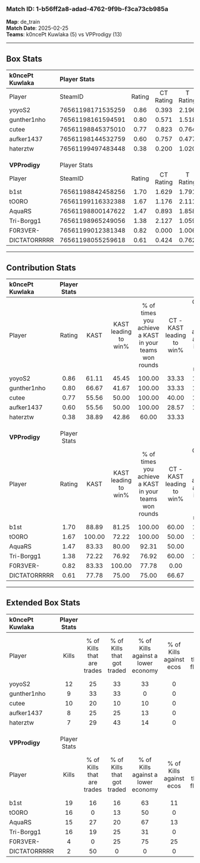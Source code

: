 ### Match ID: 1-b56ff2a8-adad-4762-9f9b-f3ca73cb985a  
**Map**: de_train  
**Match Date**: 2025-02-25  
**Teams**: k0ncePt Kuwlaka (5) vs VPProdigy (13)  

---  

## Box Stats  

| **k0ncePt Kuwlaka** | Player Stats      |        |           |          |        |       |       |         |        |      |     |
| :- | :- | :-: | :-: | :-: | :-: | :-: | :-: | :-: | :-: | :-: | :-: |
| Player              | SteamID           | Rating | CT Rating | T Rating |  KAST  |  ADR  | Kills | Assists | Deaths | K/D  | HS% |
| yoyoS2              | 76561198171535259 |  0.86  |   0.393   |  2.196   | 61.11  | 58.7  |  12   |    1    |   14   | 0.86 | 58  |
| gunther1nho         | 76561198161594591 |  0.80  |   0.571   |  1.518   | 66.67  | 61.1  |   9   |    1    |   13   | 0.69 | 66  |
| cutee               | 76561198845375010 |  0.77  |   0.823   |  0.764   | 55.56  | 64.2  |  10   |    6    |   14   | 0.71 | 60  |
| aufker1437          | 76561198144532759 |  0.60  |   0.757   |  0.477   | 55.56  | 58.3  |   8   |    2    |   15   | 0.53 | 37  |
| haterztw            | 76561199497483448 |  0.38  |   0.200   |  1.020   | 38.89  | 50.9  |   7   |    2    |   16   | 0.44 | 42  |
|                     |                   |        |           |          |        |       |       |         |        |      |     |
|                     |                   |        |           |          |        |       |       |         |        |      |     |
|                     |                   |        |           |          |        |       |       |         |        |      |     |
| **VPProdigy**       | Player Stats      |        |           |          |        |       |       |         |        |      |     |
| Player              | SteamID           | Rating | CT Rating | T Rating |  KAST  |  ADR  | Kills | Assists | Deaths | K/D  | HS% |
| b1st                | 76561198842458256 |  1.70  |   1.629   |  1.791   | 88.89  | 92.0  |  19   |    3    |   8    | 2.38 | 31  |
| tO0RO               | 76561199116332388 |  1.67  |   1.176   |  2.111   | 100.00 | 106.4 |  16   |    7    |   9    | 1.78 | 75  |
| AquaRS              | 76561198800147622 |  1.47  |   0.893   |  1.858   | 83.33  | 79.4  |  15   |    6    |   7    | 2.14 | 86  |
| Tri-Borgg1          | 76561198965249056 |  1.38  |   2.127   |  1.059   | 72.22  | 93.7  |  16   |    4    |   10   | 1.60 | 56  |
| F0R3VER-            | 76561199012381348 |  0.82  |   0.000   |  1.006   | 83.33  | 32.6  |   4   |    6    |   6    | 0.67 | 75  |
| DICTATORRRRR        | 76561198055259618 |  0.61  |   0.424   |  0.762   | 77.78  | 18.3  |   2   |    0    |   6    | 0.33 | 50  |
---  

## Contribution Stats  

| **k0ncePt Kuwlaka** | Player Stats |        |                      |                                                        |                           |                                                             |                          |                                                            |
| :- | :-: | :-: | :-: | :-: | :-: | :-: | :-: | :-: |
| Player              |    Rating    |  KAST  | KAST leading to win% | % of times you achieve a KAST in your teams won rounds | CT - KAST leading to win% | CT - % of times you achieve a KAST in your teams won rounds | T - KAST leading to win% | T - % of times you achieve a KAST in your teams won rounds |
| yoyoS2              |     0.86     | 61.11  |        45.45         |                         100.00                         |           33.33           |                           100.00                            |          60.00           |                           100.00                           |
| gunther1nho         |     0.80     | 66.67  |        41.67         |                         100.00                         |           33.33           |                           100.00                            |          50.00           |                           100.00                           |
| cutee               |     0.77     | 55.56  |        50.00         |                         100.00                         |           40.00           |                           100.00                            |          60.00           |                           100.00                           |
| aufker1437          |     0.60     | 55.56  |        50.00         |                         100.00                         |           28.57           |                           100.00                            |          100.00          |                           100.00                           |
| haterztw            |     0.38     | 38.89  |        42.86         |                         60.00                          |           33.33           |                            50.00                            |          50.00           |                           66.67                            |
|                     |              |        |                      |                                                        |                           |                                                             |                          |                                                            |
|                     |              |        |                      |                                                        |                           |                                                             |                          |                                                            |
|                     |              |        |                      |                                                        |                           |                                                             |                          |                                                            |
| **VPProdigy**       | Player Stats |        |                      |                                                        |                           |                                                             |                          |                                                            |
| Player              |    Rating    |  KAST  | KAST leading to win% | % of times you achieve a KAST in your teams won rounds | CT - KAST leading to win% | CT - % of times you achieve a KAST in your teams won rounds | T - KAST leading to win% | T - % of times you achieve a KAST in your teams won rounds |
| b1st                |     1.70     | 88.89  |        81.25         |                         100.00                         |           60.00           |                           100.00                            |          90.91           |                           100.00                           |
| tO0RO               |     1.67     | 100.00 |        72.22         |                         100.00                         |           50.00           |                           100.00                            |          83.33           |                           100.00                           |
| AquaRS              |     1.47     | 83.33  |        80.00         |                         92.31                          |           50.00           |                            66.67                            |          90.91           |                           100.00                           |
| Tri-Borgg1          |     1.38     | 72.22  |        76.92         |                         76.92                          |           60.00           |                           100.00                            |          87.50           |                           70.00                            |
| F0R3VER-            |     0.82     | 83.33  |        100.00        |                         77.78                          |           0.00            |                            0.00                             |          100.00          |                           77.78                            |
| DICTATORRRRR        |     0.61     | 77.78  |        75.00         |                         75.00                          |           66.67           |                            66.67                            |          100.00          |                           100.00                           |
---  

## Extended Box Stats  

| **k0ncePt Kuwlaka** | Player Stats |                            |                            |                                    |                         |                              |                                 |        |                             |                                     |                          |                               |                            |
| :- | :-: | :-: | :-: | :-: | :-: | :-: | :-: | :-: | :-: | :-: | :-: | :-: | :-: |
| Player              |    Kills     | % of Kills that are trades | % of Kills that got traded | % of Kills against a lower economy | % of Kills against ecos | % of Kills that are flawless | % of Kills that are close duels | Deaths | % of Deaths that get traded | % of Deaths against a lower economy | % of Deaths against ecos | % of Deaths that are flawless | % of Deaths that are close |
| yoyoS2              |      12      |             25             |             33             |                 33                 |            0            |              58              |                0                |   14   |             29              |                  0                  |            0             |              93               |             0              |
| gunther1nho         |      9       |             33             |             33             |                 0                  |            0            |              44              |                0                |   13   |             23              |                  0                  |            0             |              62               |             15             |
| cutee               |      10      |             20             |             10             |                 10                 |            0            |              60              |                0                |   14   |              7              |                  0                  |            0             |              57               |             0              |
| aufker1437          |      8       |             25             |             25             |                 13                 |            0            |              75              |                0                |   15   |             13              |                 13                  |            0             |              80               |             0              |
| haterztw            |      7       |             29             |             43             |                 14                 |            0            |              43              |                0                |   16   |             19              |                 13                  |            0             |              81               |             0              |
|                     |              |                            |                            |                                    |                         |                              |                                 |        |                             |                                     |                          |                               |                            |
|                     |              |                            |                            |                                    |                         |                              |                                 |        |                             |                                     |                          |                               |                            |
|                     |              |                            |                            |                                    |                         |                              |                                 |        |                             |                                     |                          |                               |                            |
| **VPProdigy**       | Player Stats |                            |                            |                                    |                         |                              |                                 |        |                             |                                     |                          |                               |                            |
| Player              |    Kills     | % of Kills that are trades | % of Kills that got traded | % of Kills against a lower economy | % of Kills against ecos | % of Kills that are flawless | % of Kills that are close duels | Deaths | % of Deaths that get traded | % of Deaths against a lower economy | % of Deaths against ecos | % of Deaths that are flawless | % of Deaths that are close |
| b1st                |      19      |             16             |             16             |                 63                 |           11            |              89              |                5                |   8    |             13              |                 50                  |            0             |              63               |             0              |
| tO0RO               |      16      |             0              |             13             |                 50                 |            0            |              69              |                0                |   9    |             44              |                 56                  |            0             |              56               |             0              |
| AquaRS              |      15      |             27             |             20             |                 67                 |           13            |              87              |                0                |   7    |             29              |                 43                  |            14            |              71               |             0              |
| Tri-Borgg1          |      16      |             19             |             25             |                 31                 |            0            |              56              |                0                |   10   |             10              |                 70                  |            10            |              40               |             0              |
| F0R3VER-            |      4       |             0              |             25             |                 75                 |           25            |              50              |               25                |   6    |             50              |                 67                  |            0             |              83               |             0              |
| DICTATORRRRR        |      2       |             50             |             0              |                 0                  |            0            |             100              |                0                |   6    |             33              |                 33                  |            0             |              33               |             0              |
